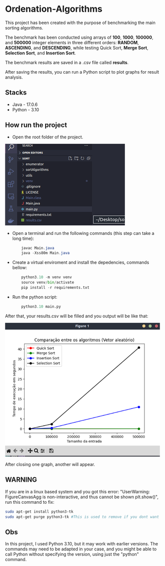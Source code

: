 # Ordenation-Algorithms

This project has been created with the purpose of benchmarking the main sorting algorithms.

The benchmark has been conducted using arrays of **100**, **1000**, **100000**, and **500000** integer elements in three different orders: **RANDOM**, **ASCENDING**, and **DESCENDING**, while testing Quick Sort, **Merge Sort**, **Selection Sort**, and **Insertion Sort**.

The benchmark results are saved in a .csv file called **results**.

After saving the results, you can run a Python script to plot graphs for result analysis.

## Stacks
* Java - 17.0.6
* Python - 3.10

## How run the project
* Open the root folder of the project.

![](readme_imgs/root_folder.png)

* Open a terminal and run the following commands (this step can take a long time):

    ```java
        javac Main.java
        java -Xss80m Main.java
    ```
* Create a virtual enviroment and install the depedencies, commands bellow:
    
    ```python
        python3.10 -m venv venv
        source venv/bin/activate
        pip install -r requirements.txt
    ```
    
* Run the python script:
    ```python
        python3.10 main.py
    ```
    
After that, your results.csv will be filled and you output will be like that: 

![](readme_imgs/output.png)

After closing one graph, another will appear.

## WARNING
If you are in a linux based system and you got this error: "UserWarning: FigureCanvasAgg is non-interactive, and thus cannot be shown
  plt.show()", run this command to fix:

  ```bash
  sudo apt-get install python3-tk
  sudo apt-get purge python3-tk #This is used to remove if you dont want anymore
  ```
## Obs
In this project, I used Python 3.10, but it may work with earlier versions. The commands may need to be adapted in your case, and you might be able to call Python without specifying the version, using just the "python" command.